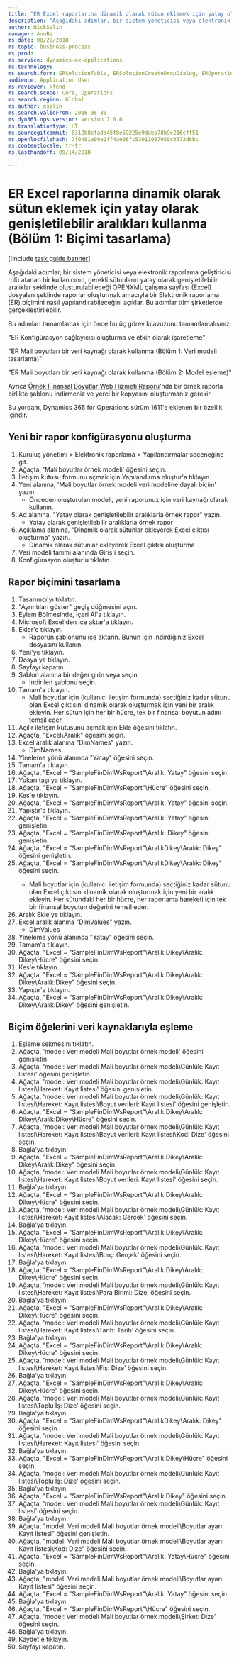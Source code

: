 ```yaml
--- 
title: "ER Excel raporlarına dinamik olarak sütun eklemek için yatay olarak genişletilebilir aralıkları kullanma (Bölüm 1 -  Biçimi tasarlama)"
description: "Aşağıdaki adımlar, bir sistem yöneticisi veya elektronik raporlama geliştiricisi rolü atanan bir kullanıcının, gerekli sütunların yatay olarak genişletilebilir aralıklar şeklinde oluşturulabileceği OPENXML çalışma sayfası (Excel) dosyaları şeklinde raporlar oluşturmak amacıyla bir Elektronik raporlama (ER) biçimini nasıl yapılandırabileceğini açıklar."
author: NickSelin
manager: AnnBe
ms.date: 08/29/2018
ms.topic: business-process
ms.prod: 
ms.service: dynamics-ax-applications
ms.technology: 
ms.search.form: ERSolutionTable, ERSolutionCreateDropDialog, EROperationDesigner, ERComponentTypeDropDialog
audience: Application User
ms.reviewer: kfend
ms.search.scope: Core, Operations
ms.search.region: Global
ms.author: nselin
ms.search.validFrom: 2016-06-30
ms.dyn365.ops.version: Version 7.0.0
ms.translationtype: HT
ms.sourcegitcommit: 0312b8cfadd45f8e59225e9daba78b9e216cff51
ms.openlocfilehash: 7f0481a09e2ff4ae06fc53011067050c3373d6bc
ms.contentlocale: tr-tr
ms.lasthandoff: 09/14/2018

---
```

# <a name="er-use-horizontally-expandable-ranges-to-dynamically-add-columns-in-excel-reports-part-1-design-format"></a>ER Excel raporlarına dinamik olarak sütun eklemek için yatay olarak genişletilebilir aralıkları kullanma (Bölüm 1: Biçimi tasarlama)

[!include [task guide banner](../../includes/task-guide-banner.md)]

Aşağıdaki adımlar, bir sistem yöneticisi veya elektronik raporlama geliştiricisi rolü atanan bir kullanıcının, gerekli sütunların yatay olarak genişletilebilir aralıklar şeklinde oluşturulabileceği OPENXML çalışma sayfası (Excel) dosyaları şeklinde raporlar oluşturmak amacıyla bir Elektronik raporlama (ER) biçimini nasıl yapılandırabileceğini açıklar. Bu adımlar tüm şirketlerde gerçekleştirilebilir.

Bu adımları tamamlamak için önce bu üç görev kılavuzunu tamamlamalısınız: 

"ER Konfigürasyon sağlayıcısı oluşturma ve etkin olarak işaretleme"

"ER Mali boyutları bir veri kaynağı olarak kullanma (Bölüm 1: Veri modeli tasarlama)"

"ER Mali boyutları bir veri kaynağı olarak kullanma (Bölüm 2: Model eşleme)"

Ayrıca [Örnek Finansal Boyutlar Web Hizmeti Raporu](https://go.microsoft.com/fwlink/?linkid=862266)'nda bir örnek raporla birlikte şablonu indirmeniz ve yerel bir kopyasını oluşturmanız gerekir.

Bu yordam, Dynamics 365 for Operations sürüm 1611'e eklenen bir özellik içindir.


## <a name="create-a-new-report-configuration"></a>Yeni bir rapor konfigürasyonu oluşturma
1. Kuruluş yönetimi > Elektronik raporlama > Yapılandırmalar seçeneğine git.
2. Ağaçta, 'Mali boyutlar örnek modeli' öğesini seçin.
3. İletişim kutusu formunu açmak için Yapılandırma oluştur'a tıklayın.
4. Yeni alanına, 'Mali boyutlar örnek modeli veri modeline dayalı biçim' yazın.
    * Önceden oluşturulan modeli, yeni raporunuz için veri kaynağı olarak kullanın.  
5. Ad alanına, "Yatay olarak genişletilebilir aralıklarla örnek rapor" yazın.
    * Yatay olarak genişletilebilir aralıklarla örnek rapor  
6. Açıklama alanına, "Dinamik olarak sütunlar ekleyerek Excel çıktısı oluşturma" yazın.
    * Dinamik olarak sütunlar ekleyerek Excel çıktısı oluşturma  
7. Veri modeli tanımı alanında Giriş'i seçin.
8. Konfigürasyon oluştur'u tıklatın.

## <a name="design-the-report-format"></a>Rapor biçimini tasarlama
1. Tasarımcı'yı tıklatın.
2. "Ayrıntıları göster" geçiş düğmesini açın.
3. Eylem Bölmesinde, İçeri Al'a tıklayın.
4. Microsoft Excel'den içe aktar'a tıklayın.
5. Ekler'e tıklayın.
    * Raporun şablonunu içe aktarın. Bunun için indirdiğiniz Excel dosyasını kullanın.  
6. Yeni'ye tıklayın.
7. Dosya'ya tıklayın.
8. Sayfayı kapatın.
9. Şablon alanına bir değer girin veya seçin.
    * İndirilen şablonu seçin.  
10. Tamam'a tıklayın.
    * Mali boyutlar için (kullanıcı iletişim formunda) seçtiğiniz kadar sütunu olan Excel çıktısını dinamik olarak oluşturmak için yeni bir aralık ekleyin. Her sütun için her bir hücre, tek bir finansal boyutun adını temsil eder.  
11. Açılır iletişim kutusunu açmak için Ekle öğesini tıklatın.
12. Ağaçta, "Excel\Aralık" öğesini seçin.
13. Excel aralık alanına "DimNames" yazın.
    * DimNames  
14. Yineleme yönü alanında "Yatay" öğesini seçin.
15. Tamam'a tıklayın.
16. Ağaçta, "Excel = "SampleFinDimWsReport"\Aralık<DimNames>: Yatay" öğesini seçin.
17. Yukarı taşı'ya tıklayın.
18. Ağaçta, "Excel = "SampleFinDimWsReport"\Hücre<DimNames>" öğesini seçin.
19. Kes'e tıklayın.
20. Ağaçta, "Excel = "SampleFinDimWsReport"\Aralık<DimNames>: Yatay" öğesini seçin.
21. Yapıştır'a tıklayın.
22. Ağaçta, "Excel = "SampleFinDimWsReport"\Aralık<DimNames>: Yatay" öğesini genişletin.
23. Ağaçta, "Excel = "SampleFinDimWsReport"\Aralık<JournalLine>: Dikey" öğesini genişletin.
24. Ağaçta, "Excel = "SampleFinDimWsReport"\Aralık<JournalLine>Dikey\Aralık<TransactionLine>: Dikey" öğesini genişletin.
25. Ağaçta, "Excel = "SampleFinDimWsReport"\Aralık<JournalLine>Dikey\Aralık<TransactionLine>: Dikey" öğesini seçin.
    * Mali boyutlar için (kullanıcı iletişim formunda) seçtiğiniz kadar sütunu olan Excel çıktısını dinamik olarak oluşturmak için yeni bir aralık ekleyin. Her sütundaki her bir hücre, her raporlama hareketi için tek bir finansal boyutun değerini temsil eder.  
26. Aralık Ekle'ye tıklayın.
27. Excel aralık alanına "DimValues" yazın.
    * DimValues  
28. Yineleme yönü alanında "Yatay" öğesini seçin.
29. Tamam'a tıklayın.
30. Ağaçta, "Excel = "SampleFinDimWsReport"\Aralık<JournalLine>:Dikey\Aralık<TransactionLine>: Dikey\Hücre<DimValues>" öğesini seçin.
31. Kes'e tıklayın.
32. Ağaçta, "Excel = "SampleFinDimWsReport"\Aralık<JournalLine>:Dikey\Aralık<TransactionLine>: Dikey\Aralık<DimValues>:Dikey" öğesini seçin.
33. Yapıştır'a tıklayın.
34. Ağaçta, "Excel = "SampleFinDimWsReport"\Aralık<JournalLine>:Dikey\Aralık<TransactionLine>: Dikey\Aralık<DimValues>:Dikey" öğesini genişletin.

## <a name="map-format-elements-to-data-sources"></a>Biçim öğelerini veri kaynaklarıyla eşleme
1. Eşleme sekmesini tıklatın.
2. Ağaçta, 'model: Veri modeli Mali boyutlar örnek modeli' öğesini genişletin
3. Ağaçta, 'model: Veri modeli Mali boyutlar örnek modeli\Günlük: Kayıt listesi' öğesini genişletin.
4. Ağaçta, 'model: Veri modeli Mali boyutlar örnek modeli\Günlük: Kayıt listesi\Hareket: Kayıt listesi' öğesini genişletin.
5. Ağaçta, 'model: Veri modeli Mali boyutlar örnek modeli\Günlük: Kayıt listesi\Hareket: Kayıt listesi\Boyut verileri: Kayıt listesi' öğesini genişletin.
6. Ağaçta, "Excel = "SampleFinDimWsReport"\Aralık<JournalLine>:Dikey\Aralık<TransactionLine>: Dikey\Aralık<DimValues>:Dikey\Hücre<DimValues>" öğesini seçin.
7. Ağaçta, 'model: Veri modeli Mali boyutlar örnek modeli\Günlük: Kayıt listesi\Hareket: Kayıt listesi\Boyut verileri: Kayıt listesi\Kod: Dize' öğesini seçin.
8. Bağla'ya tıklayın.
9. Ağaçta, "Excel = "SampleFinDimWsReport"\Aralık<JournalLine>:Dikey\Aralık<TransactionLine>: Dikey\Aralık<DimValues>:Dikey" öğesini seçin.
10. Ağaçta, 'model: Veri modeli Mali boyutlar örnek modeli\Günlük: Kayıt listesi\Hareket: Kayıt listesi\Boyut verileri: Kayıt listesi' öğesini seçin.
11. Bağla'ya tıklayın.
12. Ağaçta, "Excel = "SampleFinDimWsReport"\Aralık<JournalLine>:Dikey\Aralık<TransactionLine>: Dikey\Hücre<Credit>" öğesini seçin.
13. Ağaçta, 'model: Veri modeli Mali boyutlar örnek modeli\Günlük: Kayıt listesi\Hareket: Kayıt listesi\Alacak: Gerçek' öğesini seçin.
14. Bağla'ya tıklayın.
15. Ağaçta, "Excel = "SampleFinDimWsReport"\Aralık<JournalLine>:Dikey\Aralık<TransactionLine>: Dikey\Hücre<Debit>" öğesini seçin.
16. Ağaçta, 'model: Veri modeli Mali boyutlar örnek modeli\Günlük: Kayıt listesi\Hareket: Kayıt listesi\Borç: Gerçek' öğesini seçin.
17. Bağla'ya tıklayın.
18. Ağaçta, "Excel = "SampleFinDimWsReport"\Aralık<JournalLine>:Dikey\Aralık<TransactionLine>: Dikey\Hücre<Currency>" öğesini seçin.
19. Ağaçta, 'model: Veri modeli Mali boyutlar örnek modeli\Günlük: Kayıt listesi\Hareket: Kayıt listesi\Para Birimi: Dize' öğesini seçin.
20. Bağla'ya tıklayın.
21. Ağaçta, "Excel = "SampleFinDimWsReport"\Aralık<JournalLine>:Dikey\Aralık<TransactionLine>: Dikey\Hücre<TransDate>" öğesini seçin.
22. Ağaçta, 'model: Veri modeli Mali boyutlar örnek modeli\Günlük: Kayıt listesi\Hareket: Kayıt listesi\Tarih: Tarih' öğesini seçin.
23. Bağla'ya tıklayın.
24. Ağaçta, "Excel = "SampleFinDimWsReport"\Aralık<JournalLine>:Dikey\Aralık<TransactionLine>: Dikey\Hücre<TransVoucher>" öğesini seçin.
25. Ağaçta, 'model: Veri modeli Mali boyutlar örnek modeli\Günlük: Kayıt listesi\Hareket: Kayıt listesi\Fiş: Dize' öğesini seçin.
26. Bağla'ya tıklayın.
27. Ağaçta, "Excel = "SampleFinDimWsReport"\Aralık<JournalLine>:Dikey\Aralık<TransactionLine>: Dikey\Hücre<TransBatch>" öğesini seçin.
28. Ağaçta, 'model: Veri modeli Mali boyutlar örnek modeli\Günlük: Kayıt listesi\Toplu İş: Dize' öğesini seçin.
29. Bağla'ya tıklayın.
30. Ağaçta, "Excel = "SampleFinDimWsReport"\Aralık<JournalLine>Dikey\Aralık<TransactionLine>: Dikey" öğesini seçin.
31. Ağaçta, 'model: Veri modeli Mali boyutlar örnek modeli\Günlük: Kayıt listesi\Hareket: Kayıt listesi' öğesini seçin.
32. Bağla'ya tıklayın.
33. Ağaçta, "Excel = "SampleFinDimWsReport"\Aralık<JournalLine>:Dikey\Hücre<Batch>" öğesini seçin.
34. Ağaçta, 'model: Veri modeli Mali boyutlar örnek modeli\Günlük: Kayıt listesi\Toplu İş: Dize' öğesini seçin.
35. Bağla'ya tıklayın.
36. Ağaçta, "Excel = "SampleFinDimWsReport"\Aralık<JournalLine>:Dikey" öğesini seçin.
37. Ağaçta, 'model: Veri modeli Mali boyutlar örnek modeli\Günlük: Kayıt listesi' öğesini seçin.
38. Bağla'ya tıklayın.
39. Ağaçta, "model: Veri modeli Mali boyutlar örnek modeli\Boyutlar ayarı: Kayıt listesi" öğesini genişletin.
40. Ağaçta, "model: Veri modeli Mali boyutlar örnek modeli\Boyutlar ayarı: Kayıt listesi\Kod: Dize" öğesini seçin.
41. Ağaçta, "Excel = "SampleFinDimWsReport"\Aralık<DimNames>: Yatay\Hücre<DimNames>" öğesini seçin.
42. Bağla'ya tıklayın.
43. Ağaçta, "model: Veri modeli Mali boyutlar örnek modeli\Boyutlar ayarı: Kayıt listesi" öğesini seçin.
44. Ağaçta, "Excel = "SampleFinDimWsReport"\Aralık<DimNames>: Yatay" öğesini seçin.
45. Bağla'ya tıklayın.
46. Ağaçta, "Excel = "SampleFinDimWsReport"\Hücre<CompanyName>" öğesini seçin.
47. Ağaçta, 'model: Veri modeli Mali boyutlar örnek modeli\Şirket: Dize' öğesini seçin.
48. Bağla'ya tıklayın.
49. Kaydet'e tıklayın.
50. Sayfayı kapatın.


